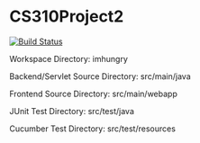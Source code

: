 # CS310Project2
[![Build Status](https://travis-ci.com/tianxingliu/CS310Project2.svg?branch=master)](https://travis-ci.com/tianxingliu/CS310Project2)

Workspace Directory: imhungry

Backend/Servlet Source Directory: src/main/java

Frontend Source Directory: src/main/webapp

JUnit Test Directory: src/test/java

Cucumber Test Directory: src/test/resources
